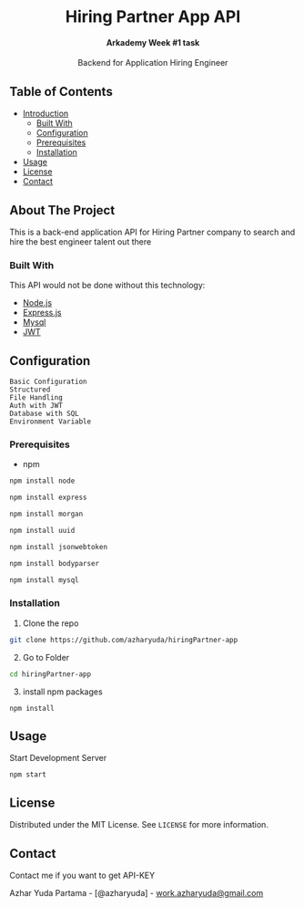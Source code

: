   <h1 align="center">Hiring Partner App API</h1>
  <h4 align="center">Arkademy Week #1 task</h4>

  <p align="center">
  Backend for Application Hiring Engineer
    <br />

  </p>
</p>



<!-- TABLE OF CONTENTS -->
## Table of Contents

* [Introduction](#introduction)
  * [Built With](#built-with)
  * [Configuration](#config)
  * [Prerequisites](#prerequisites)
  * [Installation](#installation)
* [Usage](#usage)
* [License](#license)
* [Contact](#contact)




<!-- ABOUT THE PROJECT -->
## About The Project

This is a back-end application API for Hiring Partner company to search and hire the best engineer talent out there

### Built With
This API would not be done without this technology:

* [Node.js](https://nodejs.org)
* [Express.js](https://expressjs.com)
* [Mysql](https://mysql.com)
* [JWT](https://jwt.io)


## Configuration

    Basic Configuration
    Structured
    File Handling
    Auth with JWT
    Database with SQL
    Environment Variable


<!-- GETTING STARTED -->


### Prerequisites


* npm
```sh
npm install node
```
```sh
npm install express
```
```sh
npm install morgan
```
```sh
npm install uuid
```
```sh
npm install jsonwebtoken
```
```sh
npm install bodyparser
```
```sh
npm install mysql
```

### Installation


1. Clone the repo
```sh
git clone https://github.com/azharyuda/hiringPartner-app
```
2. Go to Folder
```sh
cd hiringPartner-app
```
3. install npm packages
```JS
npm install
```



<!-- USAGE EXAMPLES -->
## Usage

Start Development Server

```JS
npm start
```







<!-- LICENSE -->
## License

Distributed under the MIT License. See `LICENSE` for more information.



<!-- CONTACT -->
## Contact

Contact me if you want to get API-KEY

Azhar Yuda Partama - [@azharyuda] - work.azharyuda@gmail.com









<!-- MARKDOWN LINKS & IMAGES -->
<!-- https://www.markdownguide.org/basic-syntax/#reference-style-links -->

